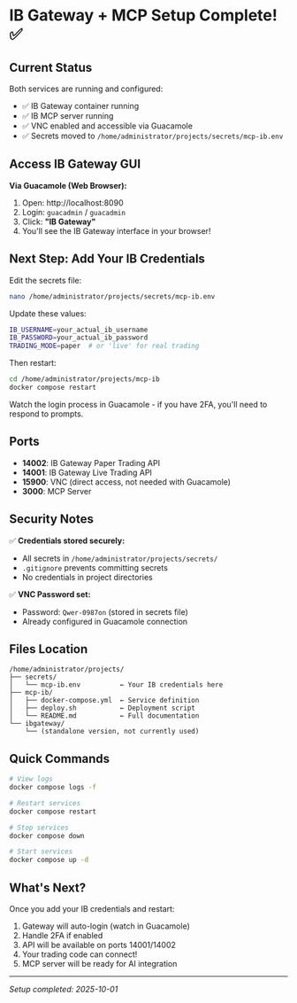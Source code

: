 # IB Gateway + MCP Setup Complete! ✅

## Current Status

Both services are running and configured:
- ✅ IB Gateway container running
- ✅ IB MCP server running
- ✅ VNC enabled and accessible via Guacamole
- ✅ Secrets moved to `/home/administrator/projects/secrets/mcp-ib.env`

## Access IB Gateway GUI

**Via Guacamole (Web Browser):**
1. Open: http://localhost:8090
2. Login: `guacadmin` / `guacadmin`
3. Click: **"IB Gateway"**
4. You'll see the IB Gateway interface in your browser!

## Next Step: Add Your IB Credentials

Edit the secrets file:
```bash
nano /home/administrator/projects/secrets/mcp-ib.env
```

Update these values:
```bash
IB_USERNAME=your_actual_ib_username
IB_PASSWORD=your_actual_ib_password
TRADING_MODE=paper  # or 'live' for real trading
```

Then restart:
```bash
cd /home/administrator/projects/mcp-ib
docker compose restart
```

Watch the login process in Guacamole - if you have 2FA, you'll need to respond to prompts.

## Ports

- **14002**: IB Gateway Paper Trading API
- **14001**: IB Gateway Live Trading API
- **15900**: VNC (direct access, not needed with Guacamole)
- **3000**: MCP Server

## Security Notes

✅ **Credentials stored securely:**
- All secrets in `/home/administrator/projects/secrets/`
- `.gitignore` prevents committing secrets
- No credentials in project directories

✅ **VNC Password set:**
- Password: `Qwer-0987on` (stored in secrets file)
- Already configured in Guacamole connection

## Files Location

```
/home/administrator/projects/
├── secrets/
│   └── mcp-ib.env          ← Your IB credentials here
├── mcp-ib/
│   ├── docker-compose.yml  ← Service definition
│   ├── deploy.sh           ← Deployment script
│   └── README.md           ← Full documentation
└── ibgateway/
    └── (standalone version, not currently used)
```

## Quick Commands

```bash
# View logs
docker compose logs -f

# Restart services
docker compose restart

# Stop services
docker compose down

# Start services
docker compose up -d
```

## What's Next?

Once you add your IB credentials and restart:
1. Gateway will auto-login (watch in Guacamole)
2. Handle 2FA if enabled
3. API will be available on ports 14001/14002
4. Your trading code can connect!
5. MCP server will be ready for AI integration

---
*Setup completed: 2025-10-01*
